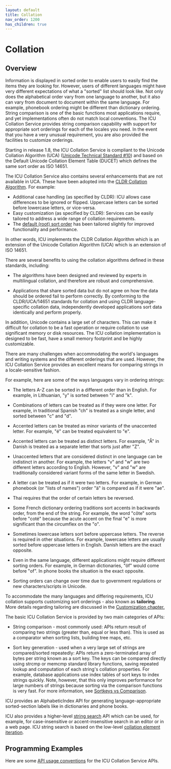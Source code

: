 ```yaml
---
layout: default
title: Collation
nav_order: 1200
has_children: true
---
```

<!--
© 2020 and later: Unicode, Inc. and others.
License & terms of use: http://www.unicode.org/copyright.html
-->

# Collation

## Overview

Information is displayed in sorted order to enable users to easily find the
items they are looking for. However, users of different languages might have
very different expectations of what a "sorted" list should look like. Not only
does the alphabetical order vary from one language to another, but it also can
vary from document to document within the same language. For example, phonebook
ordering might be different than dictionary ordering. String comparison is one
of the basic functions most applications require, and yet implementations often
do not match local conventions. The ICU Collation Service provides string
comparison capability with support for appropriate sort orderings for each of
the locales you need. In the event that you have a very unusual requirement, you
are also provided the facilities to customize orderings.

Starting in release 1.8, the ICU Collation Service is compliant to the Unicode
Collation Algorithm (UCA) ([Unicode Technical Standard
#10](http://www.unicode.org/reports/tr10/)) and based on the Default
Unicode Collation Element Table (DUCET) which defines the same sort order as ISO
14651.

The ICU Collation Service also contains several enhancements that are not
available in UCA. These have been adopted into the [CLDR Collation
Algorithm](http://www.unicode.org/reports/tr35/tr35-collation.html#CLDR_Collation_Algorithm).
For example:

*   Additional case handling (as specified by CLDR): ICU allows case differences
    to be ignored or flipped. Uppercase letters can be sorted before lowercase
    letters, or vice-versa.
*   Easy customization (as specified by CLDR): Services can be easily tailored
    to address a wide range of collation requirements.
*   The [default (root) sort
    order](http://www.unicode.org/reports/tr35/tr35-collation.html#Root_Collation)
    has been tailored slightly for improved functionality and performance.

In other words, ICU implements the CLDR Collation Algorithm which is an
extension of the Unicode Collation Algorithm (UCA) which is an extension of ISO
14651.

There are several benefits to using the collation algorithms defined in these
standards, including:

*   The algorithms have been designed and reviewed by experts in multilingual
    collation, and therefore are robust and comprehensive.

*   Applications that share sorted data but do not agree on how the data should
    be ordered fail to perform correctly. By conforming to the CLDR/UCA/14651
    standards for collation and using CLDR language-specific collation data,
    independently developed applications sort data identically and perform
    properly.

In addition, Unicode contains a large set of characters. This can make it
difficult for collation to be a fast operation or require collation to use
significant memory or disk resources. The ICU collation implementation is
designed to be fast, have a small memory footprint and be highly customizable.

There are many challenges when accommodating the world's languages and writing
systems and the different orderings that are used. However, the ICU Collation
Service provides an excellent means for comparing strings in a locale-sensitive
fashion.

For example, here are some of the ways languages vary in ordering strings:

*   The letters A-Z can be sorted in a different order than in English. For
    example, in Lithuanian, "y" is sorted between "i" and "k".

*   Combinations of letters can be treated as if they were one letter. For
    example, in traditional Spanish "ch" is treated as a single letter, and
    sorted between "c" and "d".

*   Accented letters can be treated as minor variants of the unaccented letter.
    For example, "é" can be treated equivalent to "e".

*   Accented letters can be treated as distinct letters. For example, "Å" in
    Danish is treated as a separate letter that sorts just after "Z".

*   Unaccented letters that are considered distinct in one language can be
    indistinct in another. For example, the letters "v" and "w" are two
    different letters according to English. However, "v" and "w" are
    traditionally considered variant forms of the same letter in Swedish.

*   A letter can be treated as if it were two letters. For example, in German
    phonebook (or "lists of names") order "ä" is compared as if it were "ae".

*   Thai requires that the order of certain letters be reversed.

*   Some French dictionary ordering traditions sort accents in backwards order,
    from the end of the string. For example, the word "côte" sorts before "coté"
    because the acute accent on the final "e" is more significant than the
    circumflex on the "o".

*   Sometimes lowercase letters sort before uppercase letters. The reverse is
    required in other situations. For example, lowercase letters are usually
    sorted before uppercase letters in English. Danish letters are the exact
    opposite.

*   Even in the same language, different applications might require different
    sorting orders. For example, in German dictionaries, "öf" would come before
    "of". In phone books the situation is the exact opposite.

*   Sorting orders can change over time due to government regulations or new
    characters/scripts in Unicode.

To accommodate the many languages and differing requirements, ICU collation
supports customizing sort orderings - also known as **tailoring**. More details
regarding tailoring are discussed in the [Customization
chapter.](customization/index.md)

The basic ICU Collation Service is provided by two main categories of APIs:

*   String comparison - most commonly used: APIs return result of comparing two
    strings (greater than, equal or less than). This is used as a comparator
    when sorting lists, building tree maps, etc.

*   Sort key generation - used when a very large set of strings are
    compared/sorted repeatedly: APIs return a zero-terminated array of bytes per
    string known as a sort key. The keys can be compared directly using strcmp
    or memcmp standard library functions, saving repeated lookup and computation
    of each string's collation properties. For example, database applications
    use index tables of sort keys to index strings quickly. Note, however, that
    this only improves performance for large numbers of strings because sorting
    via the comparison functions is very fast. For more information, see
    [Sortkeys vs Comparison](concepts#sortkeys-vs-comparison).

ICU provides an AlphabeticIndex API for generating language-appropriate
sorted-section labels like in dictionaries and phone books.

ICU also provides a higher-level [string search](string-search)
API which can be used, for example, for case-insensitive or accent-insensitive
search in an editor or in a web page. ICU string search is based on the
low-level [collation element iteration](architecture).

## Programming Examples

Here are some [API usage conventions](api.md) for the ICU Collation Service
APIs.
